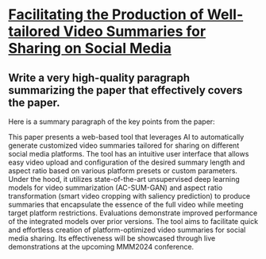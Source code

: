 # [Facilitating the Production of Well-tailored Video Summaries for Sharing   on Social Media](https://arxiv.org/abs/2312.02616)

## Write a very high-quality paragraph summarizing the paper that effectively covers the paper.

 Here is a summary paragraph of the key points from the paper:

This paper presents a web-based tool that leverages AI to automatically generate customized video summaries tailored for sharing on different social media platforms. The tool has an intuitive user interface that allows easy video upload and configuration of the desired summary length and aspect ratio based on various platform presets or custom parameters. Under the hood, it utilizes state-of-the-art unsupervised deep learning models for video summarization (AC-SUM-GAN) and aspect ratio transformation (smart video cropping with saliency prediction) to produce summaries that encapsulate the essence of the full video while meeting target platform restrictions. Evaluations demonstrate improved performance of the integrated models over prior versions. The tool aims to facilitate quick and effortless creation of platform-optimized video summaries for social media sharing. Its effectiveness will be showcased through live demonstrations at the upcoming MMM2024 conference.
